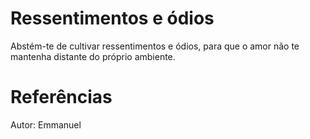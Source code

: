 # Ressentimentos e ódios
Abstém-te de cultivar ressentimentos e ódios, para que o amor não te mantenha distante do próprio ambiente. 


# Referências
Autor: Emmanuel
